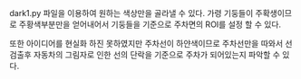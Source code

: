 dark1.py 파일을 이용하여 원하는 색상만을 골라낼 수 있다.
가령 기둥들이 주확생이므로 주황색부분만을 얻어내어서 기둥들을 기준으로 주차면의 ROI를 설정 할 수 있다.

또한 아이디어를 현실화 하진 못하였지만 주차선이 하얀색이므로 주차선만을 따와서 선 검출후 자동차의 그림자로 인한 선의 단락을 기준으로 주차가 되어있는지 파악할 수 있다.
